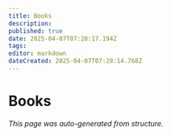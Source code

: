 ```yaml
---
title: Books
description: 
published: true
date: 2025-04-07T07:28:17.194Z
tags: 
editor: markdown
dateCreated: 2025-04-07T07:28:14.768Z
---
```


# Books

*This page was auto-generated from structure.*